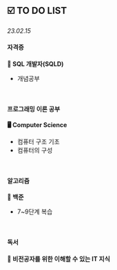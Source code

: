 ## ☑️ TO DO LIST
*23.02.15*

#### 자격증
<strong>💾 SQL 개발자(SQLD)</strong>
  - 개념공부
<br>

#### 프로그래밍 이론 공부
<strong>🖥️ Computer Science</strong>
  - 컴퓨터 구조 기초
  - 컴퓨터의 구성
<br>

#### 알고리즘
<strong>🥈 백준</strong>
  - 7~9단계 복습
<br>

#### 독서
<strong>🔖 비전공자를 위한 이해할 수 있는 IT 지식</strong>